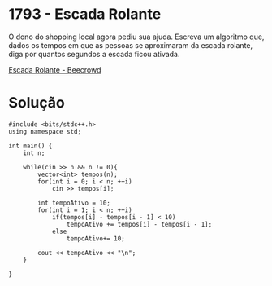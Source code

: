 # 1793 - Escada Rolante

O dono do shopping local agora pediu sua ajuda. Escreva um algoritmo que, dados os tempos em que as pessoas se aproximaram da escada rolante, diga por quantos segundos a escada ficou ativada.

[Escada Rolante - Beecrowd](https://www.beecrowd.com.br/judge/pt/problems/view/1793)

# Solução

```
#include <bits/stdc++.h>
using namespace std;

int main() {
    int n;

    while(cin >> n && n != 0){
        vector<int> tempos(n);
        for(int i = 0; i < n; ++i)
            cin >> tempos[i];

        int tempoAtivo = 10;
        for(int i = 1; i < n; ++i)
            if(tempos[i] - tempos[i - 1] < 10)
                tempoAtivo += tempos[i] - tempos[i - 1];
            else
                tempoAtivo+= 10;

        cout << tempoAtivo << "\n";
    }

}

```